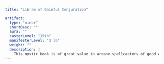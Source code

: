 ```yaml
---
title: "Libram of Gainful Conjuration"

artifact:
  type: "minor"
  shortDesc: ""
  aura: ""
  casterLevel: "19th"
  manifesterLevel: "3 lb"
  weight: ""
  description: |
    This mystic book is of great value to arcane spellcasters of good alignment (LG, NG, CG). Study of the work requires one week. Upon completion, the good arcane caster gains a +1 inherent bonus to the ability score controlling his or her arcane spellcasting ability and experience points sufficient to place him or her halfway into the next level of experience. (If the reader has levels in more than one arcane spellcasting class, he or she must choose one of the classes to be affected.) Nongood arcane spellcasters (LN, N, CN, LE, NE, or CE) are permanently drained of {% die_roll 1 4 1 %} points of Constitution and must atone (see the {% spell_link atonement %} spell) in order to gain any further experience. Anyone incapable of casting arcane spells who reads even a single word of the work must make a Will save (DC 20) or suffer insanity (see the {% spell_link insanity %} spell). Except as indicated above, the writing in a _libram of gainful conjuration_ can't be distinguished from any other book, libram, tome, or so on until perused. Once read, the book vanishes, never to be seen again, nor can the same character ever benefit from reading a similar tome a second time.
---
```

